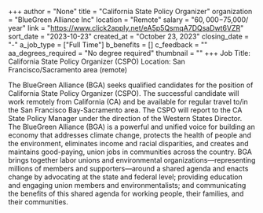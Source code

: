 +++
author = "None"
title = "California State Policy Organizer"
organization = "BlueGreen Alliance Inc"
location = "Remote"
salary = "$60,000-$75,000/ year"
link = "https://www.click2apply.net/eA5p5QsmqA7DQsaDwt6VZR"
sort_date = "2023-10-23"
created_at = "October 23, 2023"
closing_date = "-"
a_job_type = ["Full Time"]
b_benefits = []
c_feedback = ""
aa_degrees_required = "No degree required"
thumbnail = ""
+++
Job Title: California State Policy Organizer (CSPO)
Location: San Francisco/Sacramento area (remote)

The BlueGreen Alliance (BGA) seeks qualified candidates for the position of California State Policy Organizer (CSPO). The successful candidate will work remotely from California (CA) and be available for regular travel to/in the San Francisco Bay-Sacramento area. The CSPO will report to the CA State Policy Manager under the direction of the Western States Director.
The BlueGreen Alliance (BGA) is a powerful and unified voice for building an economy that addresses climate change, protects the health of people and the environment, eliminates income and racial disparities, and creates and maintains good-paying, union jobs in communities across the country. BGA brings together labor unions and environmental organizations—representing millions of members and supporters—around a shared agenda and enacts change by advocating at the state and federal level; providing education and engaging union members and environmentalists; and communicating the benefits of this shared agenda for working people, their families, and their communities.